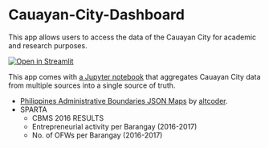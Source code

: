 # Cauayan-City-Dashboard

This app allows users to access the data of the Cauayan City for academic and research purposes.

[![Open in Streamlit](https://static.streamlit.io/badges/streamlit_badge_black_white.svg)](https://cauayan-city-dash-board-by-rbmz.streamlit.app)

This app comes with [a Jupyter notebook](https://github.com/Zay-Ben/Cauayan-City-Dashboard/blob/main/Single%20Source%20of%20Truth.ipynb) that aggregates Cauayan City data from multiple sources into a single source of truth.
* [Philippines Administrative Boundaries JSON Maps](https://github.com/altcoder/philippines-psgc-shapefiles) by [altcoder](https://github.com/altcoder).
* SPARTA
  * CBMS 2016 RESULTS
  * Entrepreneurial activity per Barangay (2016-2017)
  * No. of OFWs per Barangay (2016-2017)
